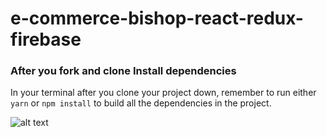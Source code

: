 # e-commerce-bishop-react-redux-firebase

### After you fork and clone Install dependencies

In your terminal after you clone your project down, remember to run either `yarn` or `npm install` to build all the dependencies in the project.


![alt text](https://i.ibb.co/9bYRy2G/screencapture-econ43-netlify-2020-03-16-23-31-29.png "image live")
